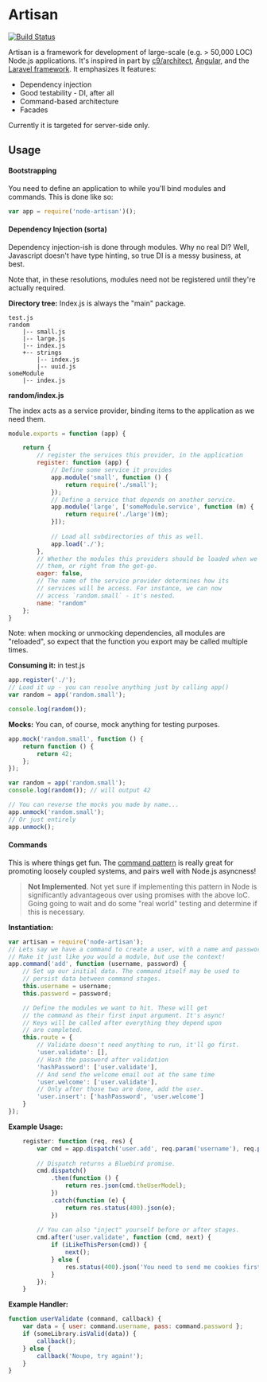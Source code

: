 # Artisan

[![Build Status](https://travis-ci.org/MCProHosting/artisan.svg)](https://travis-ci.org/MCProHosting/artisan)

Artisan is a framework for development of large-scale (e.g. > 50,000 LOC) Node.js applications. It's inspired in part by [c9/architect](https://github.com/c9/architect), [Angular](https://github.com/angular/angular.js), and the [Laravel framework](https://github.com/laravel/framework/). It emphasizes It features:

 * Dependency injection
 * Good testability - DI, after all
 * Command-based architecture
 * Facades

Currently it is targeted for server-side only.

## Usage


#### Bootstrapping

You need to define an application to while you'll bind modules and commands. This is done like so:

```js
var app = require('node-artisan')();
```

#### Dependency Injection (sorta)

Dependency injection-ish is done through modules. Why no real DI? Well, Javascript doesn't have type hinting, so true DI is a messy business, at best.

Note that, in these resolutions, modules need not be registered until they're actually required.

**Directory tree:** Index.js is always the "main" package.

```
test.js
random
    |-- small.js
    |-- large.js
    |-- index.js
    +-- strings
        |-- index.js
        |-- uuid.js
someModule
    |-- index.js
```

**random/index.js**

The index acts as a service provider, binding items to the application as we need them.

```js
module.exports = function (app) {

    return {
        // register the services this provider, in the application
        register: function (app) {
            // Define some service it provides
            app.module('small', function () {
                return require('./small');
            });
            // Define a service that depends on another service.
            app.module('large', ['someModule.service', function (m) {
                return require('./large')(m);
            }]);
            
            // Load all subdirectories of this as well.
            app.load('./');
        },
        // Whether the modules this providers should be loaded when we need
        // them, or right from the get-go.
        eager: false,
        // The name of the service provider determines how its
        // services will be access. For instance, we can now
        // access `random.small` - it's nested.
        name: "random"
    };
}
```

Note: when mocking or unmocking dependencies, all modules are "reloaded", so expect that the function you export may be called multiple times.

**Consuming it:** in test.js

```js
app.register('./');
// Load it up - you can resolve anything just by calling app()
var random = app('random.small');

console.log(random());
```

**Mocks:** You can, of course, mock anything for testing purposes.

```js
app.mock('random.small', function () {
    return function () {
        return 42;
    };
});

var random = app('random.small');
console.log(random()); // will output 42

// You can reverse the mocks you made by name...
app.unmock('random.small'); 
// Or just entirely
app.unmock();
```

#### Commands

This is where things get fun. The [command pattern](http://en.wikipedia.org/wiki/Command_pattern) is really great for promoting loosely coupled systems, and pairs well with Node.js asyncness!

> **Not Implemented**. Not yet sure if implementing this pattern in Node is significantly advantageous over using promises with the above IoC. Going going to wait and do some "real world" testing and determine if this is necessary.

**Instantiation:**

```js
var artisan = require('node-artisan');
// Lets say we have a command to create a user, with a name and password,
// Make it just like you would a module, but use the context!
app.command('add', function (username, password) {
    // Set up our initial data. The command itself may be used to
    // persist data between command stages.
    this.username = username;
    this.password = password;

    // Define the modules we want to hit. These will get
    // the command as their first input argument. It's async!
    // Keys will be called after everything they depend upon
    // are completed.
    this.route = {
        // Validate doesn't need anything to run, it'll go first.
        'user.validate': [], 
        // Hash the password after validation
        'hashPassword': ['user.validate'], 
        // And send the welcome email out at the same time
        'user.welcome': ['user.validate'], 
        // Only after those two are done, add the user.
        'user.insert': ['hashPassword', 'user.welcome']
    }
});
```

**Example Usage:**

```js
    register: function (req, res) {
        var cmd = app.dispatch('user.add', req.param('username'), req.param('password'));
        
        // Dispatch returns a Bluebird promise.
        cmd.dispatch()
            .then(function () {
                return res.json(cmd.theUserModel);
            })
            .catch(function (e) {
                return res.status(400).json(e);
            })
        
        // You can also "inject" yourself before or after stages.
        cmd.after('user.validate', function (cmd, next) {
            if (iLikeThisPerson(cmd)) {
                next();
            } else {
                res.status(400).json('You need to send me cookies first.');
            }
        });
    }
```

**Example Handler:**

```js
function userValidate (command, callback) {
    var data = { user: command.username, pass: command.password };
    if (someLibrary.isValid(data)) {
        callback();
    } else {
        callback('Noupe, try again!');
    }
}
```
